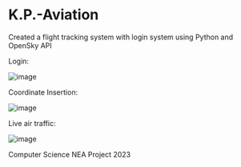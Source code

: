 # K.P.-Aviation
Created a flight tracking system with login system using Python and OpenSky API

Login:

![image](https://user-images.githubusercontent.com/130246494/230737883-71a8c6db-9a33-449e-a7da-96faec364d54.png)

Coordinate Insertion:

![image](https://user-images.githubusercontent.com/130246494/230737905-54ce5188-d606-4f14-bc3d-d4afe901b1d3.png)

Live air traffic:

![image](https://user-images.githubusercontent.com/130246494/230738116-2cab5e01-eb08-415a-aa02-575d6a6845b9.png)


Computer Science NEA Project 2023

